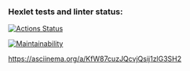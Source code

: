 ### Hexlet tests and linter status:
[![Actions Status](https://github.com/VankoID/frontend-project-44/actions/workflows/hexlet-check.yml/badge.svg)](https://github.com/VankoID/frontend-project-44/actions)

[![Maintainability](https://api.codeclimate.com/v1/badges/9a9e60aa7b0fc6bbce1b/maintainability)](https://codeclimate.com/github/VankoID/frontend-project-44/maintainability)

https://asciinema.org/a/KfW87cuzJQcvjQsij1zlG3SH2
